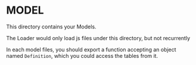 # MODEL

This directory contains your Models.

The Loader would only load js files under this directory, but not recurrently

In each model files, you should export a function accepting an object named `Definition`, which you could access the tables from it.